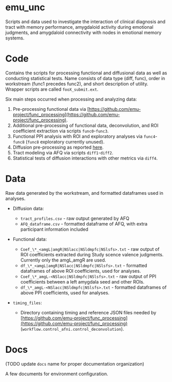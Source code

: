 # emu_unc

Scripts and data used to investigate the interaction of clinical diagnosis and tract with memory performance, amygdaloid activity during emotional judgments, and amygdaloid connectivity with nodes in emotional memory systems.

# Code
Contains the scripts for processing functional and diffusional data as well as conducting statistical tests. Name consists of data type (diff, func), order in workstream (func1 precedes func2), and short description of utility. Wrapper scripts are called `fooX_submit.ext`.

Six main steps occurred when processing and analyzing data:
1. Pre-processing functional data via [https://github.com/emu-project/func_processing](https://github.com/emu-project/func_processing).
2. Additional pre-processing of functional data, deconvolution, and ROI coefficient extraction via scripts `func0`-`func3`. 
3. Functional PPI analysis with ROI and exploratory analyses via `func4`-`func8` (`func8` exploratory currently unused).
4. Diffusion pre-processing as reported [here](https://www.sciencedirect.com/science/article/pii/S221315822200002X).
5. Tract modeling via AFQ via scripts `diff1`-`diff2`.
6. Statistical tests of diffusion interactions with other metrics via `diff4`.

# Data
Raw data generated by the workstream, and formatted dataframes used in analyses.

* Diffusion data:

  * `tract_profiles.csv` - raw output generated by AFQ
  * `AFQ_dataframe.csv` - formatted dataframe of AFQ, with extra participant information included

* Functional data:

  * `Coef_\*_<amgL|amgR|NSlacc|NSldmpfc|NSlsfs>.txt` - raw output of ROI coefficients extracted during Study scence valence judgments. Currently only the amgL,amgR are used.
  * `df_\*_<amgL|amgR|NSlacc|NSldmpfc|NSlsfs>.txt` - formatted dataframes of above ROI coefficients, used for analyses.
  * `Coef_\*_amgL-<NSlacc|NSldmpfc|NSlsfs>.txt` - raw output of PPI coefficients between a left amygdala seed and other ROIs.
  * `df_\*_amgL-<NSlacc|NSldmpfc|NSlsfs>.txt` - formatted dataframes of above PPI coefficients, used for analyses.
 
* `timing_files`:
  
  * Directory containing timing and reference JSON files needed by [https://github.com/emu-project/func_processing](https://github.com/emu-project/func_processing) (`workflow.control_afni.control_deconvolution`).
  

# Docs
(TODO update `docs` name for proper documentation organization)

A few documents for environment configuration. 
